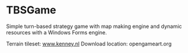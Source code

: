 # TBSGame
Simple turn-based strategy game with map making engine and dynamic resources with a Windows Forms engine.


Terrain tileset: www.kenney.nl
Download location: opengameart.org 
